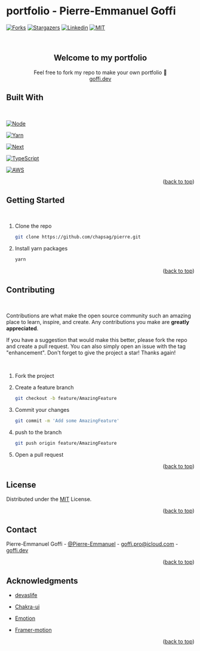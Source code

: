 # portfolio - Pierre-Emmanuel Goffi

<div id="top"></div>

[![Forks][forks-shield]][forks-url]
[![Stargazers][stars-shield]][stars-url]
[![Linkedin][linkedin-shield]][linkedin-url]
[![MIT][license-shield]][license-url]

<!-- PROJECT LOGO -->
<br />
<div align="center">
  <h2 align="center">Welcome to my portfolio</h3>

  <p align="center">
    Feel free to fork my repo to make your own portfolio 🧙
    <br />
    <a href="https://goffi.dev">goffi.dev<a/>
  </p>
</div>

## Built With

<br/>

[![Node][node-shield]][node-url]

[![Yarn][yarn-shield]][yarn-url]

[![Next][next-shield]][next-url]

[![TypeScript][typescript-shield]][typescript-url]

[![AWS][aws-shield]][aws-url]

<p align="right">(<a href="#top">back to top</a>)</p>

<!-- GETTING STARTED -->

## Getting Started

<br/>

1. Clone the repo
   ```sh
   git clone https://github.com/chapsag/pierre.git
   ```
2. Install yarn packages
   ```sh
   yarn
   ```

<p align="right">(<a href="#top">back to top</a>)</p>

<!-- CONTRIBUTING -->

## Contributing

<br/>

Contributions are what make the open source community such an amazing place to learn, inspire, and create. Any contributions you make are **greatly appreciated**.

If you have a suggestion that would make this better, please fork the repo and create a pull request. You can also simply open an issue with the tag "enhancement".
Don't forget to give the project a star! Thanks again!

<br/>

1. Fork the project

2. Create a feature branch
   ```sh
   git checkout -b feature/AmazingFeature
   ```
3. Commit your changes
   ```sh
   git commit -m 'Add some AmazingFeature'
   ```
4. push to the branch
   ```sh
   git push origin feature/AmazingFeature
   ```
5. Open a pull request

<p align="right">(<a href="#top">back to top</a>)</p>

<!-- LICENSE -->

## License

Distributed under the [MIT](https://github.com/git/git-scm.com/blob/main/MIT-LICENSE.txt) License.

<p align="right">(<a href="#top">back to top</a>)</p>

<!-- CONTACT -->

## Contact

Pierre-Emmanuel Goffi - [@Pierre-Emmanuel](https://www.linkedin.com/in/pierre-emmanuel-goffi/) - goffi.pro@icloud.com - [goffi.dev](goffi.dev)

<p align="right">(<a href="#top">back to top</a>)</p>

<!-- ACKNOWLEDGMENTS -->

## Acknowledgments

- [devaslife](https://www.youtube.com/watch?v=bSMZgXzC9AA)

- [Chakra-ui](https://chakra-ui.com/docs/getting-started)

- [Emotion](https://emotion.sh/docs/introduction)

- [Framer-motion](https://yarnpkg.com/package/framer-motion)

<p align="right">(<a href="#top">back to top</a>)</p>

<!-- MARKDOWN LINKS & IMAGES -->
<!-- https://www.markdownguide.org/basic-syntax/#reference-style-links -->

[forks-shield]: https://img.shields.io/github/forks/chapsag/portfolio.svg?style=for-the-badge
[forks-url]: https://github.com/chapsag/portfolio/network/members
[stars-shield]: https://img.shields.io/github/stars/chapsag/portfolio.svg?style=for-the-badge
[stars-url]: https://github.com/chapsag/portfolio/stargazers
[license-shield]: https://img.shields.io/github/license/othneildrew/Best-README-Template.svg?style=for-the-badge
[license-url]: https://github.com/git/git-scm.com/blob/main/MIT-LICENSE.txt
[linkedin-shield]: https://img.shields.io/badge/-LinkedIn-black.svg?style=for-the-badge&logo=linkedin&colorB=555
[linkedin-url]: https://www.linkedin.com/in/pierre-emmanuel-goffi/
[next-shield]: https://img.shields.io/badge/next.js-000000?style=for-the-badge&logo=nextdotjs&logoColor=white
[next-url]: https://nextjs.org/
[typescript-shield]: https://img.shields.io/badge/TypeScript-007ACC?style=for-the-badge&logo=typescript&logoColor=white
[typescript-url]: https://www.typescriptlang.org/
[node-shield]: https://img.shields.io/badge/Node.js-339933?style=for-the-badge&logo=nodedotjs&logoColor=white
[node-url]: https://nodejs.org/en/
[yarn-shield]: https://img.shields.io/badge/Yarn-2C8EBB?style=for-the-badge&logo=yarn&logoColor=white
[yarn-url]: https://yarnpkg.com/
[aws-shield]: https://img.shields.io/badge/Amazon_AWS-232F3E?style=for-the-badge&logo=amazon-aws&logoColor=white
[aws-url]: https://aws.amazon.com/fr/console/
